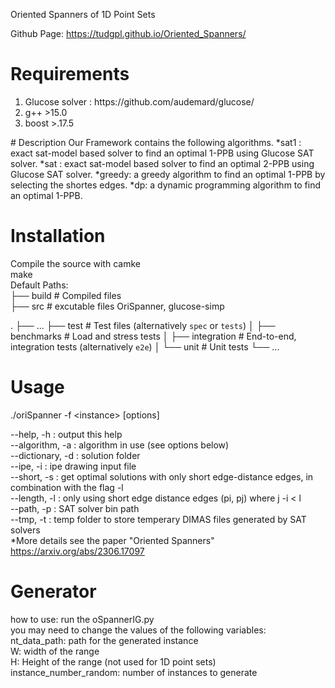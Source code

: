 Oriented Spanners of 1D Point Sets

Github Page: https://tudgpl.github.io/Oriented_Spanners/
# Requirements
<ol>
<li> Glucose solver : https://github.com/audemard/glucose/</li>
<li>  g++ >15.0 </li>
 <li>  boost >.17.5 </li>
</ol>
# Description
Our Framework contains the following algorithms.
*sat1 : exact sat-model based solver to find an optimal 1-PPB using Glucose SAT solver.
*sat : exact sat-model based solver to find an optimal 2-PPB using Glucose SAT solver.
*greedy: a greedy algorithm to find an optimal 1-PPB by selecting the shortes edges.
*dp: a dynamic programming algorithm to find an optimal 1-PPB.


# Installation
Compile the source with camke </br> 
make </br>
Default Paths:</br>
   ├── build                   # Compiled files </br>
    ├── src                    # excutable files OriSpanner, glucose-simp </br>

.
├── ...
├── test                    # Test files (alternatively `spec` or `tests`)
│   ├── benchmarks          # Load and stress tests
│   ├── integration         # End-to-end, integration tests (alternatively `e2e`)
│   └── unit                # Unit tests
└── ...

# Usage
./oriSpanner  -f \<instance\> [options]

--help, -h : output this help</br>
--algorithm, -a : algorithm in use (see options below) </br>
--dictionary, -d : solution folder </br>
 --ipe, -i : ipe drawing input file </br>
 --short, -s : get optimal solutions with only short edge-distance edges, in combination with the flag -l </br>
 --length, -l : only using short edge distance edges (pi, pj) where j -i < l </br>
 --path, -p : SAT solver bin path </br>
 --tmp, -t : temp folder to store temperary DIMAS files generated by SAT solvers </br>
 *More details see the paper \"Oriented Spanners\" <https://arxiv.org/abs/2306.17097> </br>

# Generator
how to use: <be>
run the oSpannerIG.py <br>
you may need to change the values of the following variables:<br>
nt_data_path: path for the generated instance<br>
W: width of the range<br>
H: Height of the range (not used for 1D point sets)<br>
instance_number_random: number of instances to generate<br>





